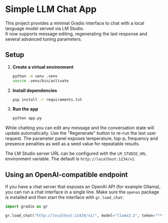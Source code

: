 # Simple LLM Chat App

This project provides a minimal Gradio interface to chat with a local language model served via LM Studio.  
It now supports message editing, regenerating the last response and several advanced tuning parameters.

## Setup

1. **Create a virtual environment**
   ```bash
   python -m venv .venv
   source .venv/bin/activate
   ```
2. **Install dependencies**
   ```bash
   pip install -r requirements.txt
   ```
3. **Run the app**
   ```bash
   python app.py
   ```

While chatting you can edit any message and the conversation state will update automatically. Use the "Regenerate" button to re-run the last user request. The parameter panel exposes temperature, top-p, frequency and presence penalties as well as a seed value for repeatable results.

The LM Studio server URL can be configured with the `LM_STUDIO_URL` environment variable. The default is `http://localhost:1234/v1`.

## Using an OpenAI-compatible endpoint

If you have a chat server that exposes an OpenAI API (for example Ollama), you can run a chat interface in a single line. Make sure the `openai` package is installed and then start the interface with `gr.load_chat`:

```python
import gradio as gr

gr.load_chat("http://localhost:11434/v1/", model="llama3.2", token="***").launch()
```
